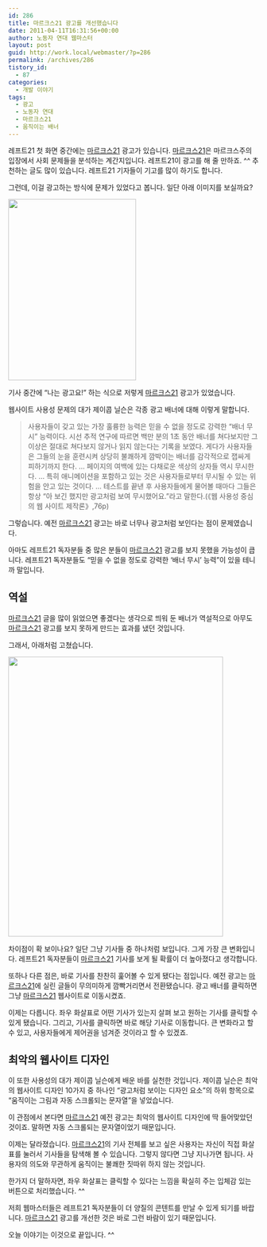 ```yaml
---
id: 286
title: 마르크스21 광고를 개선했습니다
date: 2011-04-11T16:31:56+00:00
author: 노동자 연대 웹마스터
layout: post
guid: http://work.local/webmaster/?p=286
permalink: /archives/286
tistory_id:
  - 87
categories:
  - 개발 이야기
tags:
  - 광고
  - 노동자 연대
  - 마르크스21
  - 움직이는 배너
---
```

레프트21 첫 화면 중간에는 <a href="http://marx21.or.kr" target="_self" title="[http://marx21.or.kr]로 이동합니다.">마르크스21</a> 광고가 있습니다. <a href="http://marx21.or.kr" target="_self" title="[http://marx21.or.kr]로 이동합니다.">마르크스21</a>은 마르크스주의 입장에서 사회 문제들을 분석하는 계간지입니다. 레프트21이 광고를 해 줄 만하죠. ^^ 추천하는 글도 많이 있습니다. 레프트21 기자들이 기고를 많이 하기도 합니다.

그런데, 이걸 광고하는 방식에 문제가 있었다고 봅니다. 일단 아래 이미지를 보실까요?

<img src="http://work.local/webmaster/wp-content/uploads/1/cfile25.uf.18731B3B4DA32A0C433C56.png" class="aligncenter" width="257" height="364" alt="" filename="마르크스21 예전 광고.png" filemime="image/jpeg" />

기사 중간에 &#8220;나는 광고요!&#8221; 하는 식으로 저렇게 <a href="http://marx21.or.kr" target="_self" title="[http://marx21.or.kr]로 이동합니다.">마르크스21</a> 광고가 있었습니다.

웹사이트 사용성 문제의 대가 제이콥 닐슨은 각종 광고 배너에 대해 이렇게 말합니다.

> 사용자들이 갖고 있는 가장 훌륭한 능력은 믿을 수 없을 정도로 강력한 &#8220;배너 무시&#8221; 능력이다. 시선 추적 연구에 따르면 백만 분의 1초 동안 배너를 쳐다보지만 그 이상은 절대로 쳐다보지 않거나 읽지 않는다는 기록을 보였다. 게다가 사용자들은 그들의 눈을 훈련시켜 상당히 불쾌하게 깜박이는 배너를 감각적으로 잽싸게 피하기까지 한다. … 페이지의 여백에 있는 다채로운 색상의 상자들 역시 무시한다. … 특히 애니메이션을 포함하고 있는 것은 사용자들로부터 무시될 수 있는 위험을 안고 있는 것이다. … 테스트를 끝낸 후 사용자들에게 물어볼 때마다 그들은 항상 &#8220;아 보긴 했지만 광고처럼 보여 무시했어요.&#8221;라고 말한다.(《웹 사용성 중심의 웹 사이트 제작론》,76p)&nbsp;

그렇습니다. 예전 <a href="http://marx21.or.kr" target="_self" title="[http://marx21.or.kr]로 이동합니다.">마르크스21</a> 광고는 바로 너무나 광고처럼 보인다는 점이 문제였습니다.

아마도 레프트21 독자분들 중 많은 분들이 <a href="http://marx21.or.kr" target="_self" title="[http://marx21.or.kr]로 이동합니다.">마르크스21</a> 광고를 보지 못했을 가능성이 큽니다. 레프트21 독자분들도 &#8220;믿을 수 없을 정도로 강력한 &#8216;배너 무시&#8217; 능력&#8221;이 있을 테니까 말입니다.

## 역설

<a href="http://marx21.or.kr" target="_self" title="[http://marx21.or.kr]로 이동합니다.">마르크스21</a> 글을 많이 읽었으면 좋겠다는 생각으로 띄워 둔 배너가 역설적으로 아무도 <a href="http://marx21.or.kr" target="_self" title="[http://marx21.or.kr]로 이동합니다.">마르크스21</a> 광고를 보지 못하게 만드는 효과를 냈던 것입니다.

그래서, 아래처럼 고쳤습니다.

<img src="http://work.local/webmaster/wp-content/uploads/1/cfile7.uf.186EE4454DA32ABE155317.png" class="aligncenter" width="432" height="562" alt="" filename="마르크스21 새 광고.png" filemime="image/jpeg" />
  
차이점이 확 보이나요? 일단 그냥 기사들 중 하나처럼 보입니다. 그게 가장 큰 변화입니다. 레프트21 독자분들이 <a href="http://marx21.or.kr" target="_self" title="[http://marx21.or.kr]로 이동합니다.">마르크스21</a> 기사를 보게 될 확률이 더 높아졌다고 생각합니다.

또하나 다른 점은, 바로 기사를 찬찬히 훑어볼 수 있게 됐다는 점입니다. 예전 광고는 <a href="http://marx21.or.kr" target="_self" title="[http://marx21.or.kr]로 이동합니다.">마르크스21</a>에 실린 글들이 무의미하게 깜빡거리면서 전환됐습니다. 광고 배너를 클릭하면 그냥 <a href="http://marx21.or.kr" target="_self" title="[http://marx21.or.kr]로 이동합니다.">마르크스21</a> 웹사이트로 이동시켰죠.

이제는 다릅니다. 좌우 화살표로 어떤 기사가 있는지 살펴 보고 원하는 기사를 클릭할 수 있게 됐습니다. 그리고, 기사를 클릭하면 바로 해당 기사로 이동합니다. 큰 변화라고 할 수 있고, 사용자들에게 제어권을 넘겨준 것이라고 할 수 있겠죠.

## 최악의 웹사이트 디자인

이 또한 사용성의 대가 제이콥 닐슨에게 배운 바를 실천한 것입니다. 제이콥 닐슨은 최악의 웹사이트 디자인 10가지 중 하나인 &#8220;광고처럼 보이는 디자인 요소&#8221;의 하위 항목으로 &#8220;움직이는 그림과 자동 스크롤되는 문자열&#8221;을 넣었습니다.

이 관점에서 본다면 <a href="http://marx21.or.kr" target="_self" title="[http://marx21.or.kr]로 이동합니다.">마르크스21</a> 예전 광고는 최악의 웹사이트 디자인에 딱 들어맞았던 것이죠. 말하면 자동 스크롤되는 문자열이었기 때문입니다.

이제는 달라졌습니다. <a href="http://marx21.or.kr" target="_self" title="[http://marx21.or.kr]로 이동합니다.">마르크스21</a>의 기사 전체를 보고 싶은 사용자는 자신이 직접 화살표를 눌러서 기사들을 탐색해 볼 수 있습니다. 그렇지 않다면 그냥 지나가면 됩니다. 사용자의 의도와 무관하게 움직이는 불쾌한 짓따위 하지 않는 것입니다.

한가지 더 말하자면, 좌우 화살표는 클릭할 수 있다는 느낌을 확실히 주는 입체감 있는 버튼으로 처리했습니다. ^^

저희 웹마스터들은 레프트21 독자분들이 더 양질의 콘텐트를 만날 수 있게 되기를 바랍니다. <a href="http://marx21.or.kr" target="_self" title="[http://marx21.or.kr]로 이동합니다.">마르크스21</a> 광고를 개선한 것은 바로 그런 바람이 있기 때문입니다.

오늘 이야기는 이것으로 끝입니다. ^^